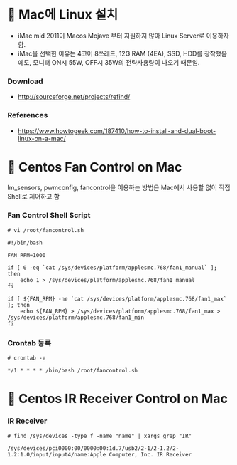 # :high_brightness: Mac에 Linux 설치
* iMac mid 2011이 Macos Mojave 부터 지원하지 않아 Linux Server로 이용하자 함.
* iMac을 선택한 이유는 4코어 8쓰레드, 12G RAM (4EA), SSD, HDD를 장착했음에도, 모니터 ON시 55W, OFF시 35W의 전략사용량이 나오기 때문임.
### Download
* http://sourceforge.net/projects/refind/
### References
* https://www.howtogeek.com/187410/how-to-install-and-dual-boot-linux-on-a-mac/

# :high_brightness: Centos Fan Control on Mac

lm_sensors, pwmconfig, fancontrol을 이용하는 방법은 Mac에서 사용할 없어 직접 Shell로 제어하고 함

### Fan Control Shell Script
```shell
# vi /root/fancontrol.sh
```
```shell
#!/bin/bash

FAN_RPM=1000

if [ 0 -eq `cat /sys/devices/platform/applesmc.768/fan1_manual` ]; then
    echo 1 > /sys/devices/platform/applesmc.768/fan1_manual
fi

if [ ${FAN_RPM} -ne `cat /sys/devices/platform/applesmc.768/fan1_max` ]; then
    echo ${FAN_RPM} > /sys/devices/platform/applesmc.768/fan1_max > /sys/devices/platform/applesmc.768/fan1_min
fi
```

### Crontab 등록
```shell
# crontab -e
```
```shell
*/1 * * * * /bin/bash /root/fancontrol.sh
```

# :high_brightness: Centos IR Receiver Control on Mac
### IR Receiver 
```shell
# find /sys/devices -type f -name "name" | xargs grep "IR"

/sys/devices/pci0000:00/0000:00:1d.7/usb2/2-1/2-1.2/2-1.2:1.0/input/input4/name:Apple Computer, Inc. IR Receiver
```


